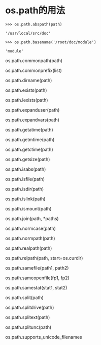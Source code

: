 
# os.path的用法

```
>>> os.path.abspath(path)

'/usr/local/src/doc'

```
```
>>> os.path.basename('/root/doc/module')

'module'
```

os.path.commonpath(path)

os.path.commonprefix(list)

os.path.dirname(path)

os.path.exists(path)

os.path.lexists(path)

os.path.expanduser(path)

os.path.expandvars(path)

os.path.getatime(path)

os.path.getmtime(path)

os.path.getctime(path)

os.path.getsize(path)

os.path.isabs(path)

os.path.isfile(path)

os.path.isdir(path)

os.path.islink(path)

os.path.ismount(path)

os.path.join(path, *paths)

os.path.normcase(path)

os.path.normpath(path)

os.path.realpath(path)

os.path.relpath(path, start=os.curdir)

os.path.samefile(path1, path2)

os.path.sameopenfile(fp1, fp2)

os.path.samestat(stat1, stat2)

os.path.split(path)

os.path.splitdrive(path)

os.path.splitext(path)

os.path.splitunc(path)

os.path.supports_unicode_filenames
